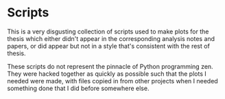 Scripts
=======

This is a very disgusting collection of scripts used to make plots for the 
thesis which either didn't appear in the corresponding analysis notes and 
papers, or did appear but not in a style that's consistent with the rest of 
thesis.

These scripts do not represent the pinnacle of Python programming zen.
They were hacked together as quickly as possible such that the plots I needed 
were made, with files copied in from other projects when I needed something 
done that I did before somewhere else.
